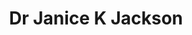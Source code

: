 ---
layout: layouts/profile.liquid
title: Dr Janice K Jackson
id: dr_janice_k_jackson
prefix: Dr
first: Janice
middle: K
last: Jackson
suffix: 
currentTitle: CEO of Hope Chicago, Former CEO of Chicago Public Schools
currentOrg: Hope Chicago
bio: In September 2021, Dr. Janice K. Jackson became CEO of Hope Chicago, a new two-generation scholarship organization that will eliminate barriers to educational and economic equity by guaranteeing debt-free college and wraparound support services to Hope Scholars and their parents. Formerly served as the Chief Executive Officer of the Chicago Public Schools (CPS), Dr. Jackson led the nation’s third-largest school district, with a budget of $7B serving over 340,000 students. With over 16 years of executive experience, Dr. Jackson is a transformational and strategic leader with a track record of improving academic outcomes in urban school systems, new school design, operational execution, leadership, and organizational change. Dr. Jackson has extensive skills and expertise in change management, communications, crisis management, labor management and negotiations, and risk management and mitigation. Adept in leading and managing through crisis and dynamic change, in 2018 Dr. Jackson led the first-of-its-kind Enterprise Risk Management assessment for CPS, leading to dramatic improvements in daily operations, audit reviews, public relations, and overall performance. In addition, Dr. Jackson has expertise in talent acquisition, development, and retention and is recognized as a local and national policy influencer.<br /><br />Dr. Jackson is a 2007 Fellow of Leadership Greater Chicago. She serves on two private boards, Edmentum, one of the largest online learning providers in the US, and AllHere, a student engagement solution. She serves on multiple non-profit boards, including the Collaborative for Academic, Social, and Emotional Learning (CASEL), A Better Chicago, The Chicago History Museum, and Advance Illinois. In these roles, Dr. Jackson has served on numerous Audit, Recruitment, and Selection Committees.<br /><br />Dr. Jackson directly oversaw a $7B budget and managed the entire operations for an organization with over 45,000 employees. Jackson has negotiated several contracts with multi-labor unions totaling ~$2B during her tenure. Dr. Jackson is a leader in innovation and possesses a gift for vision and strategy. Dr. Jackson created a progressive five-year strategic plan with ambitious organizational goals. As CEO, she has led several major enterprise information system overhauls to ensure efficiency, increase productivity, and accountability while also protecting the organization by implementing the leading best practices in cybersecurity.<br /><br />Most recently, Dr. Jackson worked in partnership with the City of Chicago, the Chicago Teachers Union, local elected officials, the Chicago Department of Public Health, and a host of city agencies in response to the global pandemic. Dr. Jackson launched a comprehensive reopening framework that included health and safety protocols, remote learning guidelines, and support resources. Her collaborative efforts and forward-thinking have positioned the school district to navigate smartly through the human and educational challenges associated with the COVID-19 pandemic.<br /><br />Dr. Jackson is a highly regarded public speaker and thought leader in the field of education policy and leadership. In addition to a wide array of authentic and long-term relationships with local and national lawmakers, she has delivered passionate testimony regarding the negative impact of gun violence and poverty on children’s ability to learn on Capitol Hill. She has delivered testimony at the local and federal levels to influence policy on a variety of educational policy issues. As a district leader, she has been hugely instrumental in advocating for evidence-based funding for CPS and worked closely with elected officials to sign into law the landmark Evidence-Based Funding for the Student Success Act. Dr. Jackson’s leadership and track record have been leveraged in building a national multi-media marketing strategy.<br /><br />Although Dr. Jackson has spent her entire professional career in CPS, she has been able to be entrepreneurial and bring about dramatic change in a complex system. Prior to her recent executive roles, she founded and led two successful Chicago public high schools.<br /><br />Both institutions exceeded district averages across multiple performance indicators. She holds two degrees from Chicago State University and advanced degrees from the University of Illinois at Chicago which include a Master's in Leadership and Administration and a Doctorate in Education in Policy Studies in Urban School Leadership. Dr. Jackson resides on the south side of Chicago with her husband, Torrence, and two children.
linkedin: https://www.linkedin.com/in/janice-jackson-edd/
tiktok: 
twitter: https://twitter.com/janicejackson
aboutme: https://linktr.ee/JaniceKJackson
insta: https://www.instagram.com/janicekjackson/?hl=en
orgURL: www.hopechicago.org
snapchat: 
personalURL: 
smallHeadshotURL: assets/images/headshots/
originalHeadshotURL: assets/images/headshots/
tags-experience: 
 - Cybersecurity
 - DEI
 - Governance
 - HR / Human Resources
 - Private Companies
 - Procurement
 - Turnaround
tags-current-industries: 
tags-current-position: 
 - CEO / Chief Executive Officer
tags-past-industries: 
tags-past-position: 
 - CEO / Chief Executive Officer
tags-current-board-service: 
    - Corporate Private
    - Corporate Public
    - Nonprofit
    - SPAC
    - VC
    - Private Equity
tags-past-board-service: 
    - Corporate Private
    - Corporate Public
    - Nonprofit
    - SPAC
    - VC
    - Private Equity
boards-current-corporate-private: 
boards-current-corporate-public: 
boards-current-nonprofit: 
boards-current-privateequity: 
boards-current-spac: 
boards-current-vc: 
boards-past-corporate-private: 
boards-past-corporate-public: 
boards-past-nonprofit: 
 - A Better Chicago, Board Member
 - The Collaborative for Academic and Social and Emotional Learning (CASEL), Board Member
 - Chicago History Musuem, Board Member
 - Advance Illinois, Board Member
boards-past-privateequity: 
boards-past-spac: 
boards-past-vc: 
---